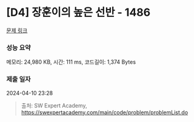 # [D4] 장훈이의 높은 선반 - 1486 

[문제 링크](https://swexpertacademy.com/main/code/problem/problemDetail.do?contestProbId=AV2b7Yf6ABcBBASw) 

### 성능 요약

메모리: 24,980 KB, 시간: 111 ms, 코드길이: 1,374 Bytes

### 제출 일자

2024-04-10 23:28



> 출처: SW Expert Academy, https://swexpertacademy.com/main/code/problem/problemList.do